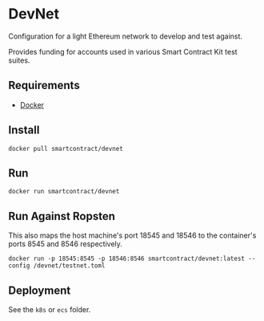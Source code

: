 # DevNet
Configuration for a light Ethereum network to develop and test against.

Provides funding for accounts used in various Smart Contract Kit test suites.

## Requirements

- [Docker](https://www.docker.com/)

## Install
```
docker pull smartcontract/devnet
```

## Run

```
docker run smartcontract/devnet
```

## Run Against Ropsten

This also maps the host machine's port 18545 and 18546 to the container's ports 8545 and 8546 respectively.

```
docker run -p 18545:8545 -p 18546:8546 smartcontract/devnet:latest --config /devnet/testnet.toml
```

## Deployment

See the `k8s` or `ecs` folder.

